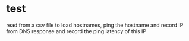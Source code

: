 # test
read from a csv file to load hostnames, ping the hostname and record IP from DNS response and record the ping latency of this IP
